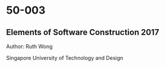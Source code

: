 # 50-003

## Elements of Software Construction 2017

Author: Ruth Wong


Singapore University of Technology and Design
